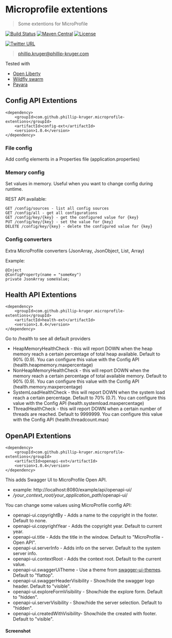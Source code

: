 # Microprofile extentions

> Some extentions for MicroProfile

[![Build Status](https://travis-ci.org/phillip-kruger/microprofile-extentions.svg?branch=master)](https://travis-ci.org/phillip-kruger/microprofile-extentions)
[![Maven Central](https://maven-badges.herokuapp.com/maven-central/com.github.phillip-kruger/microprofile-extentions/badge.svg)](https://maven-badges.herokuapp.com/maven-central/com.github.phillip-kruger/microprofile-extentions)
[![License](https://img.shields.io/badge/license-Apache%202-blue.svg)](https://raw.githubusercontent.com/phillip-kruger/microprofile-extentions/master/LICENSE)

[![Twitter URL](https://img.shields.io/twitter/url/http/shields.io.svg?style=social)](https://twitter.com/phillipkruger)

> phillip.kruger@phillip-kruger.com

Tested with 

* [Open Liberty](https://openliberty.io/)
* [Wildfly swarm](http://wildfly-swarm.io/)
* [Payara](https://www.payara.fish/)

## Config API Extentions

    <dependency>
        <groupId>com.github.phillip-kruger.microprofile-extentions</groupId>
        <artifactId>config-ext</artifactId>
        <version>1.0.4</version>
    </dependency>

### File config

Add config elements in a Properties file (application.properties)

### Memory config

Set values in memory. Useful when you want to change config during runtime.


REST API available:

    GET /config/sources - list all config sources
    GET /config/all - get all configurations
    GET /config/key/{key} - get the configured value for {key}
    PUT /config/key/{key} - set the value for {key}
    DELETE /config/key/{key} - delete the configured value for {key}

### Config converters 

Extra MicroProfile converters (JsonArray, JsonObject, List, Array)

Example:
    
    @Inject
    @ConfigProperty(name = "someKey")
    private JsonArray someValue;

## Health API Extentions

    <dependency>
        <groupId>com.github.phillip-kruger.microprofile-extentions</groupId>
        <artifactId>health-ext</artifactId>
        <version>1.0.4</version>
    </dependency>

Go to /health to see all default providers

* HeapMemoryHealthCheck - this will report DOWN when the heap memory reach a certain percentage of total heap available. Default to 90% (0.9). You can configure this value with the Config API (health.heapmemory.maxpercentage)
* NonHeapMemoryHealthCheck - this will report DOWN when the memory reach a certain percentage of total available memory. Default to 90% (0.9). You can configure this value with the Config API (health.memory.maxpercentage)
* SystemLoadHealthCheck - this will report DOWN when the system load reach a certain percentage. Default to 70% (0.7). You can configure this value with the Config API (health.systemload.maxpercentage)
* ThreadHealthCheck - this will report DOWN when a certain number of threads are reached. Default to 9999999. You can configure this value with the Config API (health.threadcount.max)

## OpenAPI Extentions

    <dependency>
        <groupId>com.github.phillip-kruger.microprofile-extentions</groupId>
        <artifactId>openapi-ext</artifactId>
        <version>1.0.4</version>
    </dependency>

This adds Swagger UI to MicroProfile Open API. 

* example: http://localhost:8080/example/api/openapi-ui/
* */your_context_root/your_application_path*/openapi-ui/

You can change some values using MicroProfile config API:

* openapi-ui.copyrightBy - Adds a name to the copyright in the footer. Default to none.
* openapi-ui.copyrightYear - Adds the copyright year. Default to current year.
* openapi-ui.title - Adds the title in the window. Default to "MicroProfile - Open API".
* openapi-ui.serverInfo - Adds info on the server. Default to the system server info.
* openapi-ui.contextRoot - Adds the context root. Default to the current value.
* openapi-ui.swaggerUiTheme - Use a theme from [swagger-ui-themes](http://meostrander.com/swagger-ui-themes/). Default to "flattop".
* openapi-ui.swaggerHeaderVisibility - Show/hide the swagger logo header. Default to "visible".
* openapi-ui.exploreFormVisibility - Show/hide the explore form. Default to "hidden".
* openapi-ui.serverVisibility - Show/hide the server selection. Default to "hidden".
* openapi-ui.createdWithVisibility- Show/hide the created with footer. Default to "visible".

#### Screenshot